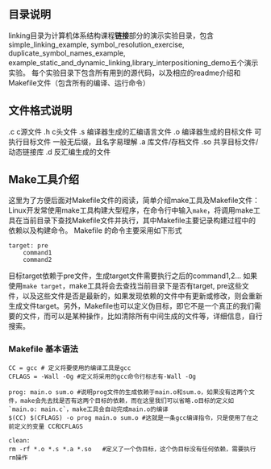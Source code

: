 ## 目录说明
linking目录为计算机体系结构课程**链接**部分的演示实验目录，包含simple_linking_example, symbol_resolution_exercise, duplicate_symbol_names_example, example_static_and_dynamic_linking,library_interpositioning_demo五个演示实验。
每个实验目录下包含所有用到的源代码，以及相应的readme介绍和Makefile文件（包含所有的编译、运行命令）

## 文件格式说明
.c      c源文件
.h      c头文件
.s      编译器生成的汇编语言文件
.o      编译器生成的目标文件
可执行目标文件      一般无后缀，且名字易理解
.a      库文件/存档文件
.so     共享目标文件/动态链接库
.d      反汇编生成的文件

## Make工具介绍
这里为了方便后面对Makefile文件的阅读，简单介绍make工具及Makefile文件：
Linux开发常使用make工具构建大型程序，在命令行中输入`make`，将调用make工具在当前目录下查找Makefile文件并执行，其中Makefile主要记录构建过程中的依赖以及构建命令。
Makefile 的命令主要采用如下形式

```
target: pre
    command1
    command2
```
目标target依赖于pre文件，生成target文件需要执行之后的command1,2...
如果使用`make target`，make工具将会去查找当前目录下是否有target, pre这些文件，以及这些文件是否是最新的，如果发现依赖的文件中有更新或修改，则会重新生成文件target。另外，Makefile也可以定义伪目标，即它不是一个真正的我们需要的文件，而可以是某种操作，比如清除所有中间生成的文件等，详细信息，自行搜索。

### Makefile 基本语法
```make
CC = gcc # 定义将要使用的编译工具是gcc
CFLAGS = -Wall -Og #定义将采用的gcc命令行标志有-Wall -Og

prog: main.o sum.o #说明prog文件的生成依赖于main.o和sum.o，如果没有这两个文件，make会先去找是否有这两个目标的依赖，而在这里我们可以省略.o目标的定义如`main.o: main.c`，make工具会自动完成main.o的编译
$(CC) $(CFLAGS) -o prog main.o sum.o #这就是一条gcc编译指令，只是使用了在之前定义的变量 CC和CFLAGS

clean: 
rm -rf *.o *.s *.a *.so   #定义了一个伪目标，这个伪目标没有任何依赖，需要执行rm操作
    
```
